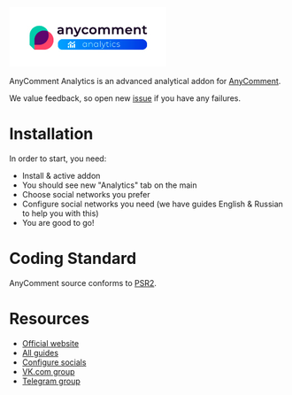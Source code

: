 ![AnyComment Analytics Logo](https://raw.githubusercontent.com/bologer/anycomment-analytics/master/assets/img/emails/logo.jpg)

AnyComment Analytics is an advanced analytical addon for [AnyComment](https://github.com/bologer/anycomment.io).

We value feedback, so open new [issue](https://github.com/bologer/anycomment-analytics/issues) if you have any failures.

# Installation 
In order to start, you need:

* Install & active addon
* You should see new "Analytics" tab on the main 
* Choose social networks you prefer
* Configure social networks you need (we have guides English & Russian to help you with this)
* You are good to go!

# Coding Standard
AnyComment source conforms to [PSR2](https://www.php-fig.org/psr/psr-2/).


# Resources
* [Official website](http://anycomment.io/en/)
* [All guides](https://anycomment.io/en/category/tutorials/)
* [Configure socials](https://anycomment.io/en/category/tutorials/socials/)
* [VK.com group](http://vk.com/anycomment)
* [Telegram group](https://t.me/anycomment)
